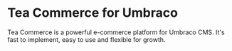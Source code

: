 Tea Commerce for Umbraco
========================
Tea Commerce is a powerful e-commerce platform for Umbraco CMS. It's fast to implement, easy to use and flexible for growth.
